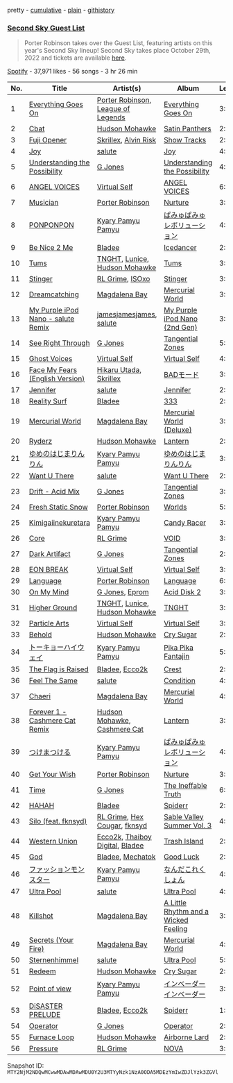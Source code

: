 pretty - [cumulative](/playlists/cumulative/37i9dQZF1DX3xUq432XGKB.md) - [plain](/playlists/plain/37i9dQZF1DX3xUq432XGKB) - [githistory](https://github.githistory.xyz/mackorone/spotify-playlist-archive/blob/main/playlists/plain/37i9dQZF1DX3xUq432XGKB)

### [Second Sky Guest List](https://open.spotify.com/playlist/37i9dQZF1DX3xUq432XGKB)

> Porter Robinson takes over the Guest List, featuring artists on this year's Second Sky lineup! Second Sky takes place October 29th, 2022 and tickets are available <a href="https://secondskyfest.com/">here</a>.

[Spotify](https://open.spotify.com/user/spotify) - 37,971 likes - 56 songs - 3 hr 26 min

| No. | Title | Artist(s) | Album | Length |
|---|---|---|---|---|
| 1 | [Everything Goes On](https://open.spotify.com/track/3WBRfkOozHEsG0hbrBzwlm) | [Porter Robinson](https://open.spotify.com/artist/3dz0NnIZhtKKeXZxLOxCam), [League of Legends](https://open.spotify.com/artist/47mIJdHORyRerp4os813jD) | [Everything Goes On](https://open.spotify.com/album/0j4PaZDmzAJ4PlS89zcHbW) | 3:22 |
| 2 | [Cbat](https://open.spotify.com/track/0AzD1FEuvkXP1verWfaZdv) | [Hudson Mohawke](https://open.spotify.com/artist/6olWbKW2VLhFCHfOi0iEDb) | [Satin Panthers](https://open.spotify.com/album/0d99LxnQpiPLgSGDRuU9HT) | 2:51 |
| 3 | [Fuji Opener](https://open.spotify.com/track/0tVv9FxhUjHrhF1DLsDUNH) | [Skrillex](https://open.spotify.com/artist/5he5w2lnU9x7JFhnwcekXX), [Alvin Risk](https://open.spotify.com/artist/34PyHmCLNSwQGSH2AahyVN) | [Show Tracks](https://open.spotify.com/album/6xKK037rfCf2f6gf30SpvL) | 2:47 |
| 4 | [Joy](https://open.spotify.com/track/17E3lZxFJnO49Gb0tdgVn0) | [salute](https://open.spotify.com/artist/1np8xozf7ATJZDi9JX8Dx5) | [Joy](https://open.spotify.com/album/76GgZZUHQu2VQRLMXEIQcL) | 4:41 |
| 5 | [Understanding the Possibility](https://open.spotify.com/track/6IjuLWPRLmCYsfZIajtALJ) | [G Jones](https://open.spotify.com/artist/0gXx2aQ2mfovDfqCw10MQC) | [Understanding the Possibility](https://open.spotify.com/album/7qJjc1XYydl2r6I6RogrB9) | 4:33 |
| 6 | [ANGEL VOICES](https://open.spotify.com/track/69urju2iS7zKGTxNVLYt5D) | [Virtual Self](https://open.spotify.com/artist/0F52YLV7uWqaJfMMDgG737) | [ANGEL VOICES](https://open.spotify.com/album/3BbIIKqZ8i3NJEDw4dHBr5) | 6:32 |
| 7 | [Musician](https://open.spotify.com/track/6uyltToZgo3MDKhCJ7F8Wc) | [Porter Robinson](https://open.spotify.com/artist/3dz0NnIZhtKKeXZxLOxCam) | [Nurture](https://open.spotify.com/album/4Hjqdhj5rh816i1dfcUEaM) | 3:58 |
| 8 | [PONPONPON](https://open.spotify.com/track/1c6C2wg7PRbPBRRUaEvheC) | [Kyary Pamyu Pamyu](https://open.spotify.com/artist/7Gh6fW49xfXLP8DTWaLVJP) | [ぱみゅぱみゅレボリューション](https://open.spotify.com/album/0dYoEirIRah6OKJl1okk6Z) | 4:02 |
| 9 | [Be Nice 2 Me](https://open.spotify.com/track/2TmqHjg7uhizGndzXQdFuf) | [Bladee](https://open.spotify.com/artist/2xvtxDNInKDV4AvGmjw6d1) | [Icedancer](https://open.spotify.com/album/0cT1SQDE7wSh1eUJkGFXse) | 2:07 |
| 10 | [Tums](https://open.spotify.com/track/00HG0BYPrRQQ5S7HVhVNSy) | [TNGHT](https://open.spotify.com/artist/40jiZfvsiAi1aIarh5Z3d3), [Lunice](https://open.spotify.com/artist/5I0593TTVPzkanWW8xsTns), [Hudson Mohawke](https://open.spotify.com/artist/6olWbKW2VLhFCHfOi0iEDb) | [Tums](https://open.spotify.com/album/71faAIel0uVhPSmu8VJcj7) | 3:37 |
| 11 | [Stinger](https://open.spotify.com/track/0yrSc38VgNvTRVfzD01oDE) | [RL Grime](https://open.spotify.com/artist/5eIbEEQnDM8yuDVB0bimSP), [ISOxo](https://open.spotify.com/artist/4zVCMnjw54nkhGHU4e1Pav) | [Stinger](https://open.spotify.com/album/0nXwYZwtzmke8C5VlMQDY3) | 3:50 |
| 12 | [Dreamcatching](https://open.spotify.com/track/07ZJYwSX32GOYOk3tybj2T) | [Magdalena Bay](https://open.spotify.com/artist/1oPRcJUkloHaRLYx0olBLJ) | [Mercurial World](https://open.spotify.com/album/1ERrUvG31thFCxdwWUoJrY) | 3:27 |
| 13 | [My Purple iPod Nano \- salute Remix](https://open.spotify.com/track/0RoltIfGhqICXocqnAmxKx) | [jamesjamesjames](https://open.spotify.com/artist/0DqR5aQYPz1s2M3YbycLMJ), [salute](https://open.spotify.com/artist/1np8xozf7ATJZDi9JX8Dx5) | [My Purple iPod Nano \(2nd Gen\)](https://open.spotify.com/album/3eWgRkW0XsVUTbHCrnTkJu) | 3:17 |
| 14 | [See Right Through](https://open.spotify.com/track/0dX1F12877KD5V74nknccT) | [G Jones](https://open.spotify.com/artist/0gXx2aQ2mfovDfqCw10MQC) | [Tangential Zones](https://open.spotify.com/album/1AL6GsdQ5SI97EpMGouJmS) | 5:02 |
| 15 | [Ghost Voices](https://open.spotify.com/track/7ipGvvE90ROUNFw7ZBXBTO) | [Virtual Self](https://open.spotify.com/artist/0F52YLV7uWqaJfMMDgG737) | [Virtual Self](https://open.spotify.com/album/7I3PH61aLVNVj4EVvU16WG) | 4:26 |
| 16 | [Face My Fears \(English Version\)](https://open.spotify.com/track/71vwMp0XFmCn0sWucZwews) | [Hikaru Utada](https://open.spotify.com/artist/7lbSsjYACZHn1MSDXPxNF2), [Skrillex](https://open.spotify.com/artist/5he5w2lnU9x7JFhnwcekXX) | [BADモード](https://open.spotify.com/album/7Kxd4i6FPfW0ZuP3Q96uij) | 3:39 |
| 17 | [Jennifer](https://open.spotify.com/track/3YlUuMG4Guve8SxlxYqJ2W) | [salute](https://open.spotify.com/artist/1np8xozf7ATJZDi9JX8Dx5) | [Jennifer](https://open.spotify.com/album/4IluqHZGQUxXellf1ycOYt) | 2:34 |
| 18 | [Reality Surf](https://open.spotify.com/track/6HJszgJO19tAKff7X40ggp) | [Bladee](https://open.spotify.com/artist/2xvtxDNInKDV4AvGmjw6d1) | [333](https://open.spotify.com/album/38grabLpTHYySHEyG0TyUN) | 2:03 |
| 19 | [Mercurial World](https://open.spotify.com/track/3NryvAEXz5SMCxPevxzNFP) | [Magdalena Bay](https://open.spotify.com/artist/1oPRcJUkloHaRLYx0olBLJ) | [Mercurial World \(Deluxe\)](https://open.spotify.com/album/01d2Rn2VtB6THtOb9nwM9p) | 3:01 |
| 20 | [Ryderz](https://open.spotify.com/track/1kTef9tFF9gRK4xd66swrG) | [Hudson Mohawke](https://open.spotify.com/artist/6olWbKW2VLhFCHfOi0iEDb) | [Lantern](https://open.spotify.com/album/0aWoJkfZisHfYjIRjsZOAx) | 2:42 |
| 21 | [ゆめのはじまりんりん](https://open.spotify.com/track/7gBIznDkQDsTelQnBmxzjN) | [Kyary Pamyu Pamyu](https://open.spotify.com/artist/7Gh6fW49xfXLP8DTWaLVJP) | [ゆめのはじまりんりん](https://open.spotify.com/album/1qtNUNjwake2uI2mNJQgSr) | 3:21 |
| 22 | [Want U There](https://open.spotify.com/track/6bgUfXTnC8XCnsTkiucJtD) | [salute](https://open.spotify.com/artist/1np8xozf7ATJZDi9JX8Dx5) | [Want U There](https://open.spotify.com/album/4nbLoYqrWa7FZ6v0Cvp6Jq) | 2:56 |
| 23 | [Drift \- Acid Mix](https://open.spotify.com/track/5LiYW1rG67exQ0a3ECB4su) | [G Jones](https://open.spotify.com/artist/0gXx2aQ2mfovDfqCw10MQC) | [Tangential Zones](https://open.spotify.com/album/1AL6GsdQ5SI97EpMGouJmS) | 3:31 |
| 24 | [Fresh Static Snow](https://open.spotify.com/track/1LikBIcmCec6zE64SHFcMK) | [Porter Robinson](https://open.spotify.com/artist/3dz0NnIZhtKKeXZxLOxCam) | [Worlds](https://open.spotify.com/album/7AJPV0L05IyIBid97AvwVD) | 5:58 |
| 25 | [Kimigaiinekuretara](https://open.spotify.com/track/3KCkxinjGuVsVO0doiPOV6) | [Kyary Pamyu Pamyu](https://open.spotify.com/artist/7Gh6fW49xfXLP8DTWaLVJP) | [Candy Racer](https://open.spotify.com/album/1i5J264nc9xYsroDS3FTHx) | 3:43 |
| 26 | [Core](https://open.spotify.com/track/6Knx4Tp8hE7IlYtde2dCYI) | [RL Grime](https://open.spotify.com/artist/5eIbEEQnDM8yuDVB0bimSP) | [VOID](https://open.spotify.com/album/5UWAfUBImV6jcswkXkXZOs) | 3:56 |
| 27 | [Dark Artifact](https://open.spotify.com/track/3Sf6ijn5pjxt7Pasrnycn5) | [G Jones](https://open.spotify.com/artist/0gXx2aQ2mfovDfqCw10MQC) | [Tangential Zones](https://open.spotify.com/album/1AL6GsdQ5SI97EpMGouJmS) | 2:49 |
| 28 | [EON BREAK](https://open.spotify.com/track/2aGn7X6ixuE9P3zaykgoWM) | [Virtual Self](https://open.spotify.com/artist/0F52YLV7uWqaJfMMDgG737) | [Virtual Self](https://open.spotify.com/album/7I3PH61aLVNVj4EVvU16WG) | 3:40 |
| 29 | [Language](https://open.spotify.com/track/3NRDLYyqIXja0UElvdzjkB) | [Porter Robinson](https://open.spotify.com/artist/3dz0NnIZhtKKeXZxLOxCam) | [Language](https://open.spotify.com/album/1qFaRvYByhkdCqJSIZJ5Pf) | 6:08 |
| 30 | [On My Mind](https://open.spotify.com/track/4OF3ExUv5q1VYrIjHUqnAe) | [G Jones](https://open.spotify.com/artist/0gXx2aQ2mfovDfqCw10MQC), [Eprom](https://open.spotify.com/artist/2c2X6dr1PHctH24BxNOjHi) | [Acid Disk 2](https://open.spotify.com/album/1DYK4Oc0ybMOj3jEvrQC8u) | 3:09 |
| 31 | [Higher Ground](https://open.spotify.com/track/0Js9hB2I66nJliPIJxzn2R) | [TNGHT](https://open.spotify.com/artist/40jiZfvsiAi1aIarh5Z3d3), [Lunice](https://open.spotify.com/artist/5I0593TTVPzkanWW8xsTns), [Hudson Mohawke](https://open.spotify.com/artist/6olWbKW2VLhFCHfOi0iEDb) | [TNGHT](https://open.spotify.com/album/4e0s9NinQo02X4exDDmW65) | 3:19 |
| 32 | [Particle Arts](https://open.spotify.com/track/5U6FLERTCtCgLUXU4XsIf5) | [Virtual Self](https://open.spotify.com/artist/0F52YLV7uWqaJfMMDgG737) | [Virtual Self](https://open.spotify.com/album/7I3PH61aLVNVj4EVvU16WG) | 3:54 |
| 33 | [Behold](https://open.spotify.com/track/6EGELxGGOmmYJ6kOJfdX9V) | [Hudson Mohawke](https://open.spotify.com/artist/6olWbKW2VLhFCHfOi0iEDb) | [Cry Sugar](https://open.spotify.com/album/5YoNp5U9MsUvXsTWhVhEFU) | 2:20 |
| 34 | [トーキョーハイウェイ](https://open.spotify.com/track/3ct9clF0yfARlkwZdHefZk) | [Kyary Pamyu Pamyu](https://open.spotify.com/artist/7Gh6fW49xfXLP8DTWaLVJP) | [Pika Pika Fantajin](https://open.spotify.com/album/28zOTSyZUPtD3cY4ugzQUZ) | 5:09 |
| 35 | [The Flag is Raised](https://open.spotify.com/track/7mebNFbb0ehL1IX1DMktdC) | [Bladee](https://open.spotify.com/artist/2xvtxDNInKDV4AvGmjw6d1), [Ecco2k](https://open.spotify.com/artist/6hG0VsXXlD10l60TqiIHIX) | [Crest](https://open.spotify.com/album/3j75sKW2Lw9gUEhjNzPKn4) | 2:59 |
| 36 | [Feel The Same](https://open.spotify.com/track/4NOiZh0m02AQZbIvnfE8wU) | [salute](https://open.spotify.com/artist/1np8xozf7ATJZDi9JX8Dx5) | [Condition](https://open.spotify.com/album/17Z3b3zcONkAQFS1GJ6AM4) | 4:25 |
| 37 | [Chaeri](https://open.spotify.com/track/1ZkfNNoRrgt69wTjcmJZE9) | [Magdalena Bay](https://open.spotify.com/artist/1oPRcJUkloHaRLYx0olBLJ) | [Mercurial World](https://open.spotify.com/album/1ERrUvG31thFCxdwWUoJrY) | 4:17 |
| 38 | [Forever 1 \- Cashmere Cat Remix](https://open.spotify.com/track/6o9KmvPKmrlmGDBBQZFhhC) | [Hudson Mohawke](https://open.spotify.com/artist/6olWbKW2VLhFCHfOi0iEDb), [Cashmere Cat](https://open.spotify.com/artist/2LZDXcxJWgsJfKXZv9a5eG) | [Lantern](https://open.spotify.com/album/0aWoJkfZisHfYjIRjsZOAx) | 3:15 |
| 39 | [つけまつける](https://open.spotify.com/track/3ou1fnaevjh2rj6gSNLTim) | [Kyary Pamyu Pamyu](https://open.spotify.com/artist/7Gh6fW49xfXLP8DTWaLVJP) | [ぱみゅぱみゅレボリューション](https://open.spotify.com/album/0dYoEirIRah6OKJl1okk6Z) | 4:21 |
| 40 | [Get Your Wish](https://open.spotify.com/track/6aUfT9QOcTHhxLNrf1aVR8) | [Porter Robinson](https://open.spotify.com/artist/3dz0NnIZhtKKeXZxLOxCam) | [Nurture](https://open.spotify.com/album/4Hjqdhj5rh816i1dfcUEaM) | 3:38 |
| 41 | [Time](https://open.spotify.com/track/6SnwXJTehRbJyDgTlZc1Tr) | [G Jones](https://open.spotify.com/artist/0gXx2aQ2mfovDfqCw10MQC) | [The Ineffable Truth](https://open.spotify.com/album/4wcUbqKSiZv4kNoJ3KOmrS) | 6:09 |
| 42 | [HAHAH](https://open.spotify.com/track/4esa3tKLyvysJpj70fUCyK) | [Bladee](https://open.spotify.com/artist/2xvtxDNInKDV4AvGmjw6d1) | [Spiderr](https://open.spotify.com/album/59VjMEiXIOpzLAMAHrLlfj) | 2:16 |
| 43 | [Silo \(feat\. fknsyd\)](https://open.spotify.com/track/49Z1VQivkHoY5KGdUwMv5i) | [RL Grime](https://open.spotify.com/artist/5eIbEEQnDM8yuDVB0bimSP), [Hex Cougar](https://open.spotify.com/artist/0AlNB0yIoyxdKloLmK9AOR), [fknsyd](https://open.spotify.com/artist/4fHFFvChjfjG7sAseTwiXd) | [Sable Valley Summer Vol\. 3](https://open.spotify.com/album/2TklWyQdmNHg7d2Xmam8G8) | 4:07 |
| 44 | [Western Union](https://open.spotify.com/track/1zX178V8sWozr96MrfmRun) | [Ecco2k](https://open.spotify.com/artist/6hG0VsXXlD10l60TqiIHIX), [Thaiboy Digital](https://open.spotify.com/artist/3cGojc1Yu89IHXx8OeSnee), [Bladee](https://open.spotify.com/artist/2xvtxDNInKDV4AvGmjw6d1) | [Trash Island](https://open.spotify.com/album/30zy3JHuDxZbBWGf8rGZGX) | 2:00 |
| 45 | [God](https://open.spotify.com/track/2lW7HEUtOcNQZxDv71Cq05) | [Bladee](https://open.spotify.com/artist/2xvtxDNInKDV4AvGmjw6d1), [Mechatok](https://open.spotify.com/artist/4poYOxVqlpDTelhhiJcSrW) | [Good Luck](https://open.spotify.com/album/7cTvVOSXLgMm0RtT7uXWGY) | 2:25 |
| 46 | [ファッションモンスター](https://open.spotify.com/track/0jChFzdDkm7Dlb6jZW7GnN) | [Kyary Pamyu Pamyu](https://open.spotify.com/artist/7Gh6fW49xfXLP8DTWaLVJP) | [なんだこれくしょん](https://open.spotify.com/album/284CrOYQvoB5GQAcmx5Xkx) | 4:37 |
| 47 | [Ultra Pool](https://open.spotify.com/track/5ImmZZSkWdwqXDElBjUsdE) | [salute](https://open.spotify.com/artist/1np8xozf7ATJZDi9JX8Dx5) | [Ultra Pool](https://open.spotify.com/album/1Ao4MJ2GKDgYs6XYgv1aBq) | 4:21 |
| 48 | [Killshot](https://open.spotify.com/track/0LJTfmgOMvlLd0u4HU9twm) | [Magdalena Bay](https://open.spotify.com/artist/1oPRcJUkloHaRLYx0olBLJ) | [A Little Rhythm and a Wicked Feeling](https://open.spotify.com/album/5OsXAPcYYYNTtkFuuB8TDc) | 3:56 |
| 49 | [Secrets \(Your Fire\)](https://open.spotify.com/track/3tgHGoK5ItQv2q2yqggxlb) | [Magdalena Bay](https://open.spotify.com/artist/1oPRcJUkloHaRLYx0olBLJ) | [Mercurial World](https://open.spotify.com/album/1ERrUvG31thFCxdwWUoJrY) | 4:05 |
| 50 | [Sternenhimmel](https://open.spotify.com/track/3AgxA72o5Sst6WrlbxOBah) | [salute](https://open.spotify.com/artist/1np8xozf7ATJZDi9JX8Dx5) | [Ultra Pool](https://open.spotify.com/album/1Ao4MJ2GKDgYs6XYgv1aBq) | 5:34 |
| 51 | [Redeem](https://open.spotify.com/track/6TzwWyuztegjozOpiOpVk8) | [Hudson Mohawke](https://open.spotify.com/artist/6olWbKW2VLhFCHfOi0iEDb) | [Cry Sugar](https://open.spotify.com/album/5YoNp5U9MsUvXsTWhVhEFU) | 2:09 |
| 52 | [Point of view](https://open.spotify.com/track/4fROPhCLLcDH4N5pgZv1bW) | [Kyary Pamyu Pamyu](https://open.spotify.com/artist/7Gh6fW49xfXLP8DTWaLVJP) | [インベーダーインベーダー](https://open.spotify.com/album/1Mai4olFi0VEi2XjyRKKNN) | 3:35 |
| 53 | [DiSASTER PRELUDE](https://open.spotify.com/track/1yA52ETTFmGPb0uJYShoAu) | [Bladee](https://open.spotify.com/artist/2xvtxDNInKDV4AvGmjw6d1), [Ecco2k](https://open.spotify.com/artist/6hG0VsXXlD10l60TqiIHIX) | [Spiderr](https://open.spotify.com/album/59VjMEiXIOpzLAMAHrLlfj) | 1:57 |
| 54 | [Operator](https://open.spotify.com/track/5JVHMRWlqPuqB331dVe5wl) | [G Jones](https://open.spotify.com/artist/0gXx2aQ2mfovDfqCw10MQC) | [Operator](https://open.spotify.com/album/0cUBXDtEC8xdBkwI1KvxAt) | 2:53 |
| 55 | [Furnace Loop](https://open.spotify.com/track/2Afn9DVEGZdNToKzo1HD4I) | [Hudson Mohawke](https://open.spotify.com/artist/6olWbKW2VLhFCHfOi0iEDb) | [Airborne Lard](https://open.spotify.com/album/3d8kb3eoguY0W0rL1Fh9Dy) | 2:51 |
| 56 | [Pressure](https://open.spotify.com/track/11AZJufpf0EdlyGes9Jgrh) | [RL Grime](https://open.spotify.com/artist/5eIbEEQnDM8yuDVB0bimSP) | [NOVA](https://open.spotify.com/album/7GpuEZzRrPT4IGiEuWaBzy) | 3:29 |

Snapshot ID: `MTY2NjM2NDQwMCwwMDAwMDAwMDU0Y2U3MTYyNzk1NzA0ODA5MDEzYmIwZDJlYzk3ZGVl`
